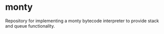 # monty
Repository for implementing a monty bytecode interpreter to provide stack and queue functionality.
